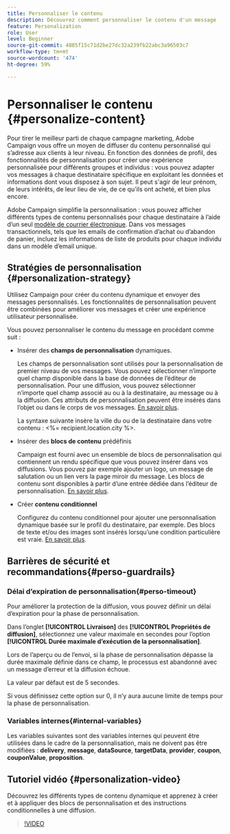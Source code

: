 ```yaml
---
title: Personnaliser le contenu
description: Découvrez comment personnaliser le contenu d'un message
feature: Personalization
role: User
level: Beginner
source-git-commit: 4885f15c71d2be27dc32a239fb22abc3a96503c7
workflow-type: tm+mt
source-wordcount: '474'
ht-degree: 59%

---
```


# Personnaliser le contenu {#personalize-content}

Pour tirer le meilleur parti de chaque campagne marketing, Adobe Campaign vous offre un moyen de diffuser du contenu personnalisé qui s’adresse aux clients à leur niveau. En fonction des données de profil, des fonctionnalités de personnalisation pour créer une expérience personnalisée pour différents groupes et individus : vous pouvez adapter vos messages à chaque destinataire spécifique en exploitant les données et informations dont vous disposez à son sujet. Il peut s&#39;agir de leur prénom, de leurs intérêts, de leur lieu de vie, de ce qu&#39;ils ont acheté, et bien plus encore.

Adobe Campaign simplifie la personnalisation : vous pouvez afficher différents types de contenu personnalisés pour chaque destinataire à l’aide d’un seul [modèle de courrier électronique](create-templates.md). Dans vos messages transactionnels, tels que les emails de confirmation d’achat ou d’abandon de panier, incluez les informations de liste de produits pour chaque individu dans un modèle d’email unique.


## Stratégies de personnalisation {#personalization-strategy}

Utilisez Campaign pour créer du contenu dynamique et envoyer des messages personnalisés. Les fonctionnalités de personnalisation peuvent être combinées pour améliorer vos messages et créer une expérience utilisateur personnalisée.

Vous pouvez personnaliser le contenu du message en procédant comme suit :

* Insérer des **champs de personnalisation** dynamiques.

   Les champs de personnalisation sont utilisés pour la personnalisation de premier niveau de vos messages. Vous pouvez sélectionner n’importe quel champ disponible dans la base de données de l’éditeur de personnalisation. Pour une diffusion, vous pouvez sélectionner n’importe quel champ associé au ou à la destinataire, au message ou à la diffusion. Ces attributs de personnalisation peuvent être insérés dans l’objet ou dans le corps de vos messages. [En savoir plus](personalization-fields.md).

   La syntaxe suivante insère la ville du ou de la destinataire dans votre contenu : &lt;%= recipient.location.city %>.

* Insérer des **blocs de contenu** prédéfinis

   Campaign est fourni avec un ensemble de blocs de personnalisation qui contiennent un rendu spécifique que vous pouvez insérer dans vos diffusions. Vous pouvez par exemple ajouter un logo, un message de salutation ou un lien vers la page miroir du message. Les blocs de contenu sont disponibles à partir d’une entrée dédiée dans l’éditeur de personnalisation. [En savoir plus](personalization-blocks.md).

* Créer **contenu conditionnel**

   Configurez du contenu conditionnel pour ajouter une personnalisation dynamique basée sur le profil du destinataire, par exemple. Des blocs de texte et/ou des images sont insérés lorsqu’une condition particulière est vraie. [En savoir plus](conditions.md).

<!--* Add **personalized offers**
    
    Insert personalized offers in your message content, depending on the recipient location, the current weather, or the last purchase order.
-->


## Barrières de sécurité et recommandations{#perso-guardrails}

### Délai d’expiration de personnalisation{#perso-timeout}

Pour améliorer la protection de la diffusion, vous pouvez définir un délai d’expiration pour la phase de personnalisation.

Dans l’onglet **[!UICONTROL Livraison]** des **[!UICONTROL Propriétés de diffusion]**, sélectionnez une valeur maximale en secondes pour l’option **[!UICONTROL Durée maximale d’exécution de la personnalisation]**.

Lors de l’aperçu ou de l’envoi, si la phase de personnalisation dépasse la durée maximale définie dans ce champ, le processus est abandonné avec un message d’erreur et la diffusion échoue.

La valeur par défaut est de 5 secondes.

Si vous définissez cette option sur 0, il n’y aura aucune limite de temps pour la phase de personnalisation.


### Variables internes{#internal-variables}

Les variables suivantes sont des variables internes qui peuvent être utilisées dans le cadre de la personnalisation, mais ne doivent pas être modifiées : **delivery**, **message**, **dataSource**, **targetData**, **provider**, **coupon**, **couponValue**, **proposition**.


## Tutoriel vidéo {#personalization-video}

Découvrez les différents types de contenu dynamique et apprenez à créer et à appliquer des blocs de personnalisation et des instructions conditionnelles à une diffusion.


>[!VIDEO](https://video.tv.adobe.com/v/335734?quality=12)